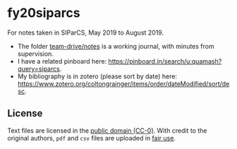 # fy20siparcs

For notes taken in SIParCS, May 2019 to August 2019. 

- The folder [team-drive/notes](team-drive/notes) is a working journal, with minutes from supervision.
- I have a related pinboard here: <https://pinboard.in/search/u:quamash?query=siparcs>.
- My bibliography is in zotero (please sort by date) here: <https://www.zotero.org/coltongrainger/items/order/dateModified/sort/desc>.

## License

Text files are licensed in the [public domain (CC-0)](http://creativecommons.org/about/cc0). With credit to the original authors, `pdf` and `csv` files are uploaded in [fair use](https://libguides.bc.edu/copyright/).
